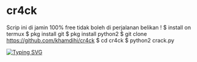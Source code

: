 # cr4ck
Scrip ini di jamin 100% free tidak boleh di perjalanan belikan ! 
$ install on termux
$ pkg install git
$ pkg install python2
$ git clone https://github.com/khamdihi/cr4ck
$ cd cr4ck
$ python2 crack.py

[![Typing SVG](https://readme-typing-svg.herokuapp.com?color=%2336BCF7&lines=Welcome+to+my+github+Khamdihi+XD)](https://git.io/typing-svg) 
